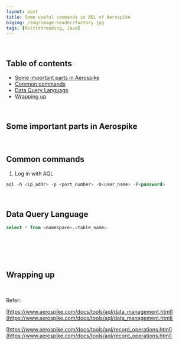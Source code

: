 ```yaml
---
layout: post
title: Some useful commands in AQL of Aerospike
bigimg: /img/image-header/factory.jpg
tags: [Multithreading, Java]
---
```




<br>

## Table of contents
- [Some important parts in Aerospike](#some-important-parts-in-aerospike)
- [Common commands](#common-commands)
- [Data Query Language](#data-query-language)
- [Wrapping up](#wrapping-up)


<br>

## Some important parts in Aerospike






<br>

## Common commands
1. Log in with AQL


```sql
aql -h <ip_addr> -p <port_number> -U<user_name> -P<password>
```


<br>

## Data Query Language

```sql
select * from <namespace>.<table_name>
```




<br>

## 






<br>

## Wrapping up






<br>

Refer:

[https://www.aerospike.com/docs/tools/aql/data_management.html](https://www.aerospike.com/docs/tools/aql/data_management.html)

[https://www.aerospike.com/docs/tools/aql/record_operations.html](https://www.aerospike.com/docs/tools/aql/record_operations.html)
